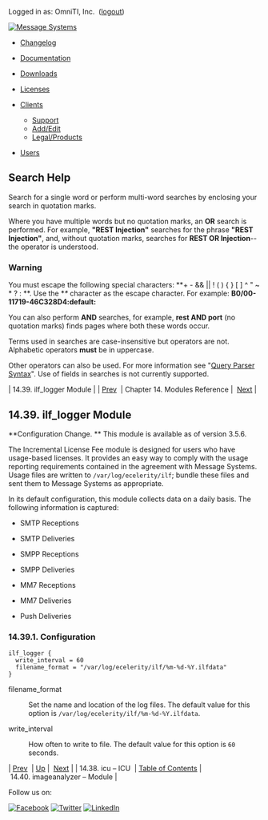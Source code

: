 Logged in as: OmniTI, Inc.  ([logout](https://support.messagesystems.com/logout.php))

[![Message Systems](https://support.messagesystems.com/images/ms-white205.png)](https://support.messagesystems.com/start.php) 

*   [Changelog](https://support.messagesystems.com/start.php?show=changelog)
*   [Documentation](https://support.messagesystems.com/docs/)
*   [Downloads](https://support.messagesystems.com/start.php)

*   [Licenses](https://support.messagesystems.com/license_summary.php)
*   <a href="">Clients</a>
    *   [Support](https://support.messagesystems.com/cs.php)
    *   [Add/Edit](https://support.messagesystems.com/edit_client.php)
    *   [Legal/Products](https://support.messagesystems.com/edit_products.php)
*   [Users](https://support.messagesystems.com/edit_customer.php)

## Search Help

Search for a single word or perform multi-word searches by enclosing your search in quotation marks.

Where you have multiple words but no quotation marks, an **OR** search is performed. For example, **"REST Injection"** searches for the phrase **"REST Injection"**, and, without quotation marks, searches for **REST OR Injection**--the operator is understood.

### Warning

You must escape the following special characters: **+ - && || ! ( ) { } [ ] ^ " ~ * ? : \**. Use the **\** character as the escape character. For example: **B0/00-11719-46C328D4\:default\:**

You can also perform **AND** searches, for example, **rest AND port** (no quotation marks) finds pages where both these words occur.

Terms used in searches are case-insensitive but operators are not. Alphabetic operators **must** be in uppercase.

Other operators can also be used. For more information see "[Query Parser Syntax](https://lucene.apache.org/core/old_versioned_docs/versions/3_0_0/queryparsersyntax.html)". Use of fields in searches is not currently supported.

| 14.39. ilf_logger Module |
| [Prev](modules.icu.php)  | Chapter 14. Modules Reference |  [Next](modules.imageanalyzer.php) |

## 14.39. ilf_logger Module

**Configuration Change. ** This module is available as of version 3.5.6.

The Incremental License Fee module is designed for users who have usage-based licenses. It provides an easy way to comply with the usage reporting requirements contained in the agreement with Message Systems. Usage files are written to `/var/log/ecelerity/ilf`; bundle these files and sent them to Message Systems as appropriate.

In its default configuration, this module collects data on a daily basis. The following information is captured:

*   SMTP Receptions

*   SMTP Deliveries

*   SMPP Receptions

*   SMPP Deliveries

*   MM7 Receptions

*   MM7 Deliveries

*   Push Deliveries

### 14.39.1. Configuration

```
ilf_logger {
  write_interval = 60
  filename_format = "/var/log/ecelerity/ilf/%m-%d-%Y.ilfdata"
}
```

<dl class="variablelist">

<dt>filename_format</dt>

<dd>

Set the name and location of the log files. The default value for this option is `/var/log/ecelerity/ilf/%m-%d-%Y.ilfdata`.

</dd>

<dt>write_interval</dt>

<dd>

How often to write to file. The default value for this option is `60` seconds.

</dd>

</dl>

| [Prev](modules.icu.php)  | [Up](modules.php) |  [Next](modules.imageanalyzer.php) |
| 14.38. icu – ICU  | [Table of Contents](index.php) |  14.40. imageanalyzer – Module |

Follow us on:

[![Facebook](https://support.messagesystems.com/images/icon-facebook.png)](http://www.facebook.com/messagesystems) [![Twitter](https://support.messagesystems.com/images/icon-twitter.png)](http://twitter.com/#!/MessageSystems) [![LinkedIn](https://support.messagesystems.com/images/icon-linkedin.png)](http://www.linkedin.com/company/message-systems)